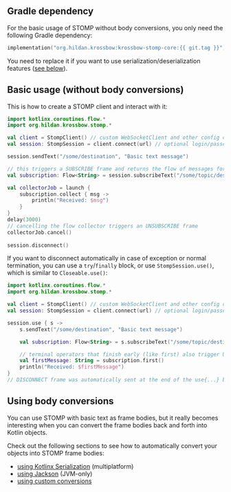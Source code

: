 ## Gradle dependency

For the basic usage of STOMP without body conversions, you only need the following Gradle dependency:

```kotlin
implementation("org.hildan.krossbow:krossbow-stomp-core:{{ git.tag }}")
```

You need to replace it if you want to use serialization/deserialization features ([see below](#using-body-conversions)).

## Basic usage (without body conversions)

This is how to create a STOMP client and interact with it:

```kotlin
import kotlinx.coroutines.flow.*
import org.hildan.krossbow.stomp.*

val client = StompClient() // custom WebSocketClient and other config can be passed in here
val session: StompSession = client.connect(url) // optional login/passcode can be provided here

session.sendText("/some/destination", "Basic text message") 

// this triggers a SUBSCRIBE frame and returns the flow of messages for the subscription
val subscription: Flow<String> = session.subscribeText("/some/topic/destination")

val collectorJob = launch {
    subscription.collect { msg ->
        println("Received: $msg")
    }
}
delay(3000)
// cancelling the flow collector triggers an UNSUBSCRIBE frame
collectorJob.cancel()
 
session.disconnect()
```

If you want to disconnect automatically in case of exception or normal termination, you can use
a `try`/`finally` block, or use `StompSession.use()`, which is similar to `Closeable.use()`:

```kotlin
import kotlinx.coroutines.flow.*
import org.hildan.krossbow.stomp.*

val client = StompClient() // custom WebSocketClient and other config can be passed in here
val session: StompSession = client.connect(url) // optional login/passcode can be provided here

session.use { s ->
    s.sendText("/some/destination", "Basic text message") 

    val subscription: Flow<String> = s.subscribeText("/some/topic/destination")

    // terminal operators that finish early (like first) also trigger UNSUBSCRIBE automatically
    val firstMessage: String = subscription.first()
    println("Received: $firstMessage")
}
// DISCONNECT frame was automatically sent at the end of the use{...} block
```

## Using body conversions

You can use STOMP with basic text as frame bodies, but it really becomes interesting when you can
convert the frame bodies back and forth into Kotlin objects.

Check out the following sections to see how to automatically convert your objects into STOMP frame bodies:

 * [using Kotlinx Serialization](./conversions/kx-serialization.md) (multiplatform)
 * [using Jackson](./conversions/jackson.md) (JVM-only)
 * [using custom conversions](./conversions/custom.md)